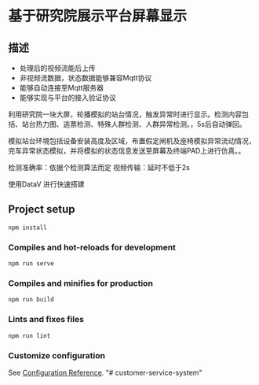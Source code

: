 # 基于研究院展示平台屏幕显示
## 描述

- 处理后的视频流能后上传
- 非视频流数据，状态数据能够兼容Mqtt协议
- 能够自动连接至Mqtt服务器
- 能够实现与平台的接入验证协议

利用研究院一块大屏，轮播模拟的站台情况，触发异常时进行显示。检测内容包括、站台热力图、逃票检测、特殊人群检测、人群异常检测。，5s后自动弹回。

模拟站台环境包括设备安装高度及区域，布置假定闸机及座椅模拟异常流动情况，完车异常状态模拟，并将模拟的状态信息发送至屏幕及终端PAD上进行仿真。。

检测准确率：依据个检测算法而定
视频传输：延时不低于2s

使用DataV 进行快速搭建


## Project setup
```
npm install
```

### Compiles and hot-reloads for development
```
npm run serve
```

### Compiles and minifies for production
```
npm run build
```

### Lints and fixes files
```
npm run lint
```

### Customize configuration
See [Configuration Reference](https://cli.vuejs.org/config/).
"# customer-service-system" 
